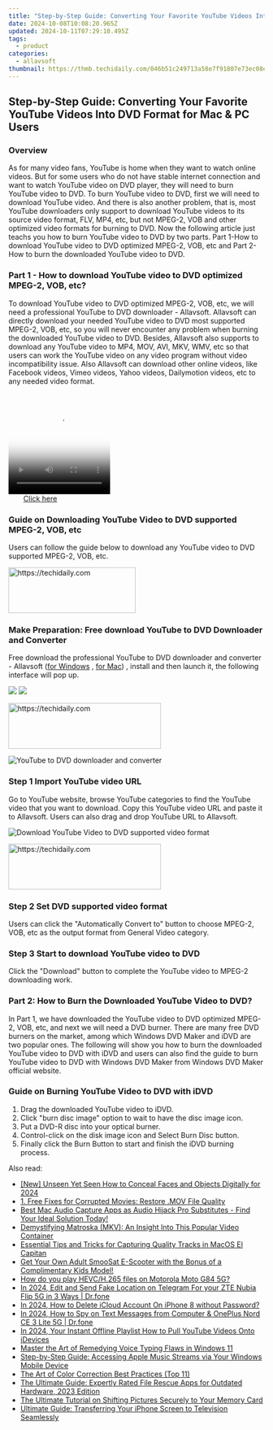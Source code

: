 ```yaml
---
title: "Step-by-Step Guide: Converting Your Favorite YouTube Videos Into DVD Format for Mac & PC Users"
date: 2024-10-08T10:08:20.965Z
updated: 2024-10-11T07:29:10.495Z
tags:
  - product
categories:
  - allavsoft
thumbnail: https://thmb.techidaily.com/046b51c249713a58e7f91807e73ec08e3a40b03e4add7fe4a3b9657a9796ae66.jpg
---
```


## Step-by-Step Guide: Converting Your Favorite YouTube Videos Into DVD Format for Mac & PC Users

### Overview

As for many video fans, YouTube is home when they want to watch online videos. But for some users who do not have stable internet connection and want to watch YouTube video on DVD player, they will need to burn YouTube video to DVD. To burn YouTube video to DVD, first we will need to download YouTube video. And there is also another problem, that is, most YouTube downloaders only support to download YouTube videos to its source video format, FLV, MP4, etc, but not MPEG-2, VOB and other optimized video formats for burning to DVD. Now the following article just teachs you how to burn YouTube video to DVD by two parts. Part 1-How to download YouTube video to DVD optimized MPEG-2, VOB, etc and Part 2-How to burn the downloaded YouTube video to DVD.

### Part 1 - How to download YouTube video to DVD optimized MPEG-2, VOB, etc?

To download YouTube video to DVD optimized MPEG-2, VOB, etc, we will need a professional YouTube to DVD downloader - Allavsoft. Allavsoft can directly download your needed YouTube video to DVD most supported MPEG-2, VOB, etc, so you will never encounter any problem when burning the downloaded YouTube video to DVD. Besides, Allavsoft also supports to download any YouTube video to MP4, MOV, AVI, MKV, WMV, etc so that users can work the YouTube video on any video program without video incompatibility issue. Also Allavsoft can download other online videos, like Facebook videos, Vimeo videos, Yahoo videos, Dailymotion videos, etc to any needed video format.

<!-- affiliate ads begin -->
<span id="1304648">
					<video width="200" height="200" style="cursor:pointer"
           poster="//a.impactradius-go.com/display-clicktoplayimage/1304648.png"
           onclick="if(!this.playClicked){this.play();this.setAttribute('controls',true);this.playClicked=true;}">
	   <source src="//a.impactradius-go.com/display-ad/15852-1304648">
	   <img src="//a.impactradius-go.com/display-clicktoplayimage/1304648.png" style="border: none; height: 100%; width: 100%; object-fit: contain">
	</video>
	<div style="width:125px;text-align:center"><a href="javascript:window.open(decodeURIComponent('https%3A%2F%2Fthefitville.pxf.io%2Fc%2F5597632%2F1304648%2F15852'), '_blank');void(0);">Click here</a></div>
</span>
<img height="0" width="0" src="https://imp.pxf.io/i/5597632/1304648/15852" style="position:absolute;visibility:hidden;" border="0" />
<!-- affiliate ads end -->

### Guide on Downloading YouTube Video to DVD supported MPEG-2, VOB, etc

Users can follow the guide below to download any YouTube video to DVD supported MPEG-2, VOB, etc.

<!-- affiliate ads begin -->
<a href="https://aligracehair.sjv.io/c/5597632/2135398/19272" target="_top" id="2135398">
  <img src="//a.impactradius-go.com/display-ad/19272-2135398" border="0" alt="https://techidaily.com" width="250" height="90"/>
</a>
<img height="0" width="0" src="https://aligracehair.sjv.io/i/5597632/2135398/19272" style="position:absolute;visibility:hidden;" border="0" />
<!-- affiliate ads end -->

### Make Preparation: Free download YouTube to DVD Downloader and Converter

Free download the professional YouTube to DVD downloader and converter - Allavsoft ([for Windows](https://tools.techidaily.com/allavsoft/products/) , [for Mac](https://tools.techidaily.com/allavsoft/products/)) , install and then launch it, the following interface will pop up.

[![](https://www.allavsoft.com/how-to/../images/how-to/free-download-win.jpg)](https://tools.techidaily.com/allavsoft/products/) [![](https://www.allavsoft.com/how-to/../images/how-to/free-download-mac.jpg)](https://tools.techidaily.com/allavsoft/products/)

<!-- affiliate ads begin -->
<a href="https://aligracehair.sjv.io/c/5597632/1868586/19272" target="_top" id="1868586">
  <img src="//a.impactradius-go.com/display-ad/19272-1868586" border="0" alt="https://techidaily.com" width="300" height="90"/>
</a>
<img height="0" width="0" src="https://aligracehair.sjv.io/i/5597632/1868586/19272" style="position:absolute;visibility:hidden;" border="0" />
<!-- affiliate ads end -->

![YouTube to DVD downloader and converter](https://www.allavsoft.com/how-to/../images/allavsoft/screen-shot-600.jpg)

### Step 1 Import YouTube video URL

Go to YouTube website, browse YouTube categories to find the YouTube video that you want to download. Copy this YouTube video URL and paste it to Allavsoft. Users can also drag and drop YouTube URL to Allavsoft.

![Download YouTube Video to DVD supported video format](https://www.allavsoft.com/how-to/../images/how-to/download-rtmp-video/download-rtmp-video.jpg)

<!-- affiliate ads begin -->
<a href="https://aligracehair.sjv.io/c/5597632/1918714/19272" target="_top" id="1918714">
  <img src="//a.impactradius-go.com/display-ad/19272-1918714" border="0" alt="https://techidaily.com" width="300" height="90"/>
</a>
<img height="0" width="0" src="https://aligracehair.sjv.io/i/5597632/1918714/19272" style="position:absolute;visibility:hidden;" border="0" />
<!-- affiliate ads end -->

### Step 2 Set DVD supported video format

Users can click the "Automatically Convert to" button to choose MPEG-2, VOB, etc as the output format from General Video category.

### Step 3 Start to download YouTube video to DVD

Click the "Download" button to complete the YouTube video to MPEG-2 downloading work.

### Part 2: How to Burn the Downloaded YouTube Video to DVD?

In Part 1, we have downloaded the YouTube video to DVD optimized MPEG-2, VOB, etc, and next we will need a DVD burner. There are many free DVD burners on the market, among which Windows DVD Maker and iDVD are two popular ones. The following will show you how to burn the downloaded YouTube video to DVD with iDVD and users can also find the guide to burn YouTube video to DVD with Windows DVD Maker from Windows DVD Maker official website.

### Guide on Burning YouTube Video to DVD with iDVD

1. Drag the downloaded YouTube video to iDVD.
2. Click "burn disc image" option to wait to have the disc image icon.
3. Put a DVD-R disc into your optical burner.
4. Control-click on the disk image icon and Select Burn Disc button.
5. Finally click the Burn Button to start and finish the iDVD burning process.

<ins class="adsbygoogle"
     style="display:block"
     data-ad-format="autorelaxed"
     data-ad-client="ca-pub-7571918770474297"
     data-ad-slot="1223367746"></ins>

<ins class="adsbygoogle"
     style="display:block"
     data-ad-client="ca-pub-7571918770474297"
     data-ad-slot="8358498916"
     data-ad-format="auto"
     data-full-width-responsive="true"></ins>

<span class="atpl-alsoreadstyle">Also read:</span>
<div><ul>
<li><a href="https://youtube-web.techidaily.com/nseen-yet-seen-how-to-conceal-faces-and-objects-digitally-for-2024/"><u>[New] Unseen Yet Seen How to Conceal Faces and Objects Digitally for 2024</u></a></li>
<li><a href="https://win-luxury.techidaily.com/1-free-fixes-for-corrupted-movies-restore-mov-file-quality/"><u>1. Free Fixes for Corrupted Movies: Restore .MOV File Quality</u></a></li>
<li><a href="https://win-luxury.techidaily.com/best-mac-audio-capture-apps-as-audio-hijack-pro-substitutes-find-your-ideal-solution-today/"><u>Best Mac Audio Capture Apps as Audio Hijack Pro Substitutes - Find Your Ideal Solution Today!</u></a></li>
<li><a href="https://win-luxury.techidaily.com/demystifying-matroska-mkv-an-insight-into-this-popular-video-container/"><u>Demystifying Matroska (MKV): An Insight Into This Popular Video Container</u></a></li>
<li><a href="https://win-luxury.techidaily.com/essential-tips-and-tricks-for-capturing-quality-tracks-in-macos-el-capitan/"><u>Essential Tips and Tricks for Capturing Quality Tracks in MacOS El Capitan</u></a></li>
<li><a href="https://tech-haven.techidaily.com/get-your-own-adult-smoosat-e-scooter-with-the-bonus-of-a-complimentary-kids-model/"><u>Get Your Own Adult SmooSat E-Scooter with the Bonus of a Complimentary Kids Model!</u></a></li>
<li><a href="https://phone-solutions.techidaily.com/how-do-you-play-hevch265-files-on-motorola-moto-g84-5g-by-aiseesoft-video-converter-play-hevc-video-on-android/"><u>How do you play HEVC/H.265 files on Motorola Moto G84 5G?</u></a></li>
<li><a href="https://location-social.techidaily.com/in-2024-edit-and-send-fake-location-on-telegram-for-your-zte-nubia-flip-5g-in-3-ways-drfone-by-drfone-virtual-android/"><u>In 2024, Edit and Send Fake Location on Telegram For your ZTE Nubia Flip 5G in 3 Ways | Dr.fone</u></a></li>
<li><a href="https://apple-account.techidaily.com/in-2024-how-to-delete-icloud-account-on-iphone-8-without-password-by-drfone-ios/"><u>In 2024, How to Delete iCloud Account On iPhone 8 without Password?</u></a></li>
<li><a href="https://android-location-track.techidaily.com/in-2024-how-to-spy-on-text-messages-from-computer-and-oneplus-nord-ce-3-lite-5g-drfone-by-drfone-virtual-android/"><u>In 2024, How to Spy on Text Messages from Computer & OnePlus Nord CE 3 Lite 5G | Dr.fone</u></a></li>
<li><a href="https://facebook-video-footage.techidaily.com/in-2024-your-instant-offline-playlist-how-to-pull-youtube-videos-onto-idevices/"><u>In 2024, Your Instant Offline Playlist How to Pull YouTube Videos Onto iDevices</u></a></li>
<li><a href="https://windows11.techidaily.com/master-the-art-of-remedying-voice-typing-flaws-in-windows-11/"><u>Master the Art of Remedying Voice Typing Flaws in Windows 11</u></a></li>
<li><a href="https://win-luxury.techidaily.com/step-by-step-guide-accessing-apple-music-streams-via-your-windows-mobile-device/"><u>Step-by-Step Guide: Accessing Apple Music Streams via Your Windows Mobile Device</u></a></li>
<li><a href="https://article-tips.techidaily.com/the-art-of-color-correction-best-practices-top-11/"><u>The Art of Color Correction Best Practices (Top 11)</u></a></li>
<li><a href="https://win-luxury.techidaily.com/the-ultimate-guide-expertly-rated-file-rescue-apps-for-outdated-hardware-2023-edition/"><u>The Ultimate Guide: Expertly Rated File Rescue Apps for Outdated Hardware, 2023 Edition</u></a></li>
<li><a href="https://win-luxury.techidaily.com/the-ultimate-tutorial-on-shifting-pictures-securely-to-your-memory-card/"><u>The Ultimate Tutorial on Shifting Pictures Securely to Your Memory Card</u></a></li>
<li><a href="https://win-luxury.techidaily.com/ultimate-guide-transferring-your-iphone-screen-to-television-seamlessly/"><u>Ultimate Guide: Transferring Your iPhone Screen to Television Seamlessly</u></a></li>
</ul></div>

